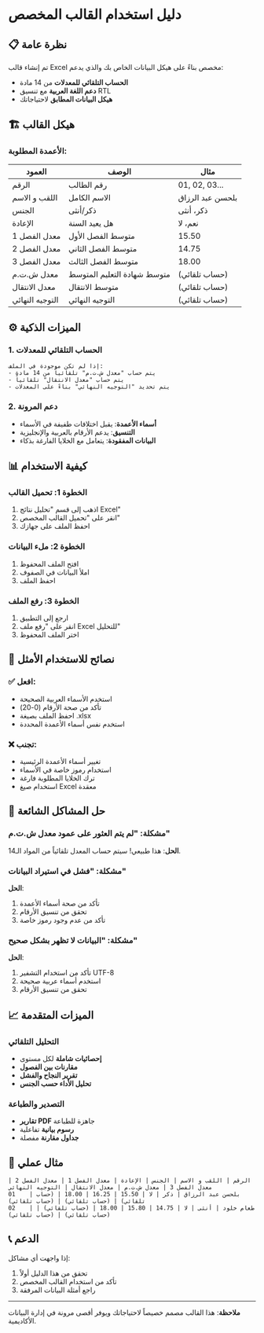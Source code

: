 # دليل استخدام القالب المخصص

## 📋 نظرة عامة

تم إنشاء قالب Excel مخصص بناءً على هيكل البيانات الخاص بك والذي يدعم:

- **الحساب التلقائي للمعدلات** من 14 مادة
- **دعم اللغة العربية** مع تنسيق RTL
- **هيكل البيانات المطابق** لاحتياجاتك

## 🏗️ هيكل القالب

### الأعمدة المطلوبة:

| العمود | الوصف | مثال |
|--------|--------|------|
| الرقم | رقم الطالب | 01, 02, 03... |
| اللقب و الاسم | الاسم الكامل | بلحسن عبد الرزاق |
| الجنس | ذكر/أنثى | ذكر، أنثى |
| الإعادة | هل يعيد السنة | نعم، لا |
| معدل الفصل 1 | متوسط الفصل الأول | 15.50 |
| معدل الفصل 2 | متوسط الفصل الثاني | 14.75 |
| معدل الفصل 3 | متوسط الفصل الثالث | 18.00 |
| معدل ش.ت.م | متوسط شهادة التعليم المتوسط | (حساب تلقائي) |
| معدل الانتقال | متوسط الانتقال | (حساب تلقائي) |
| التوجيه النهائي | التوجيه النهائي | (حساب تلقائي) |

## ⚙️ الميزات الذكية

### 1. الحساب التلقائي للمعدلات
```
إذا لم تكن موجودة في الملف:
- يتم حساب "معدل ش.ت.م" تلقائياً من 14 مادة
- يتم حساب "معدل الانتقال" تلقائياً
- يتم تحديد "التوجيه النهائي" بناءً على المعدلات
```

### 2. دعم المرونة
- **أسماء الأعمدة**: يقبل اختلافات طفيفة في الأسماء
- **التنسيق**: يدعم الأرقام بالعربية والإنجليزية
- **البيانات المفقودة**: يتعامل مع الخلايا الفارغة بذكاء

## 📊 كيفية الاستخدام

### الخطوة 1: تحميل القالب
1. اذهب إلى قسم "تحليل نتائج Excel"
2. انقر على "تحميل القالب المخصص"
3. احفظ الملف على جهازك

### الخطوة 2: ملء البيانات
1. افتح الملف المحفوظ
2. املأ البيانات في الصفوف
3. احفظ الملف

### الخطوة 3: رفع الملف
1. ارجع إلى التطبيق
2. انقر على "رفع ملف Excel للتحليل"
3. اختر الملف المحفوظ

## 🔧 نصائح للاستخدام الأمثل

### ✅ افعل:
- استخدم الأسماء العربية الصحيحة
- تأكد من صحة الأرقام (0-20)
- احفظ الملف بصيغة .xlsx
- استخدم نفس أسماء الأعمدة المحددة

### ❌ تجنب:
- تغيير أسماء الأعمدة الرئيسية
- استخدام رموز خاصة في الأسماء
- ترك الخلايا المطلوبة فارغة
- استخدام صيغ Excel معقدة

## 🚨 حل المشاكل الشائعة

### مشكلة: "لم يتم العثور على عمود معدل ش.ت.م"
**الحل**: هذا طبيعي! سيتم حساب المعدل تلقائياً من المواد الـ14.

### مشكلة: "فشل في استيراد البيانات"
**الحل**: 
1. تأكد من صحة أسماء الأعمدة
2. تحقق من تنسيق الأرقام
3. تأكد من عدم وجود رموز خاصة

### مشكلة: "البيانات لا تظهر بشكل صحيح"
**الحل**:
1. تأكد من استخدام التشفير UTF-8
2. استخدم أسماء عربية صحيحة
3. تحقق من تنسيق الأرقام

## 📈 الميزات المتقدمة

### التحليل التلقائي
- **إحصائيات شاملة** لكل مستوى
- **مقارنات بين الفصول**
- **تقرير النجاح والفشل**
- **تحليل الأداء حسب الجنس**

### التصدير والطباعة
- **تقارير PDF** جاهزة للطباعة
- **رسوم بيانية** تفاعلية
- **جداول مقارنة** مفصلة

## 🎯 مثال عملي

```excel
الرقم | اللقب و الاسم | الجنس | الإعادة | معدل الفصل 1 | معدل الفصل 2 | معدل الفصل 3 | معدل ش.ت.م | معدل الانتقال | التوجيه النهائي
01    | بلحسن عبد الرزاق | ذكر | لا | 15.50 | 16.25 | 18.00 | (حساب تلقائي) | (حساب تلقائي) | (حساب تلقائي)
02    | طعام خلود | أنثى | لا | 14.75 | 15.80 | 18.00 | (حساب تلقائي) | (حساب تلقائي) | (حساب تلقائي)
```

## 📞 الدعم

إذا واجهت أي مشاكل:
1. تحقق من هذا الدليل أولاً
2. تأكد من استخدام القالب المخصص
3. راجع أمثلة البيانات المرفقة

---

**ملاحظة**: هذا القالب مصمم خصيصاً لاحتياجاتك ويوفر أقصى مرونة في إدارة البيانات الأكاديمية.